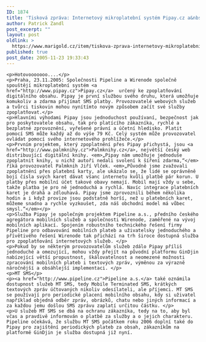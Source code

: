 ```yaml
---
ID: 1874
title: 'Tisková zpráva: Internetový mikroplatební systém Pipay.cz a&nbsp;MT SMS'
author: Patrick Zandl
post_excerpt: ""
layout: post
oldlink: >
  https://www.marigold.cz/item/tiskova-zprava-internetovy-mikroplatebni-system-pipay-cz-a-mt-sms
published: true
post_date: 2005-11-23 19:33:43
---
```

	<p>Hotovooooooo....</p>
	<p>Praha, 23.11.2005: Společnosti Pipeline a Wirenode společně spouštějí mikroplatební systém <a href="http://www.pipay.cz">Pipay.cz</a>  určený ke zpoplatňování digitálního obsahu. Pipay je první službou svého druhu, která umožňuje komukoliv a zdarma přijímat SMS platby. Provozovatelé webových služeb a tvůrci tiskovin mohou nynítímto novým způsobem začít své služby zpoplatňovat.</p>
	<p>Hlavními výhodami Pipay jsou jednoduchost používaní, bezpečnost jak pro poskytovatele obsahu, tak pro platícího zákazníka, rychlé a bezplatné zprovoznění, vyřešené právní a účetní hledisko. Platit pomocí SMS může každý až do výše 79 Kč. Celý systém může provozovatel ovládat pomocí svého internetového prohlížeče.</p>
	<p>Prvním projektem, který zpoplatnění přes Pipay přichystá, jsou <a href="http://www.palmknihy.cz">Palmknihy.cz</a>, největší český web distribuující digitální knihy. <em>„Pipay nám umožňuje jednoduše zpoplatnit knihy, u nichž autoři nedali svolení k šíření zdarma,“</em> říká provozovatel Palmknih Jiří Vlček. <em>„Původně jsme zvažovali zpoplatnění přes platební karty, ale ukázalo se, že lidé se oprávněně bojí čísla svých karet dávat všanc internetu kvůli platbě pár korun. U platby přes mobilní účet takové obavy nemají. Mobil mají vždy u sebe, takže platba je pro ně jednoduchá a rychlá. Navíc integrace platebních karet je drahá a zdlouhavá. Pipay jsme zprovoznili během několika hodin a i když provize jsou podstatně horší, než u platebních karet, můžeme snadno a rychle vyzkoušet, zda náš obchodní model má vůbec smysl.“</em></p>
	<p>Služba Pipay je společným projektem Pipeline a.s., předního českého agregátora mobilních služeb a společnosti Wirenode, zaměřené na vývoj mobilních aplikací. Spojením robustního technického řešení firmy Pipeline pro odbavování mobilních plateb a uživatelsky jednoduchého a přívětivého řešení Wirenode tak přichází na trh široce dostupná služba pro zpoplatňování internetových služeb. </p>
	<p>Pokud by se některým provozovatelům služeb zdálo Pipay příliš jednoduché a omezující, mohou vždy přejít na původní platformu GinDjin nabízející větší propustnost, škálovatelnost a neomezené možnosti zpracování mobilních plateb i textových zpráv, výměnou za výrazně náročnější a obsáhlejší implementaci. </p>
	<p>MT SMS</p>
	<p><a href="http://www.pipeline.cz">Pipeline a.s.</a> také oznámila dostupnost služeb MT SMS, tedy Mobile Terminated SMS, krátkých textových zpráv účtovaných nikoliv odesílateli, ale příjemci. MT SMS se používají pro periodické placení mobilního obsahu, kdy si uživatel například objedná odběr zpráv, obrázků, chatu nebo jiných informací a za každou jemu došlou SMS zprávu zaplatí určitou částku. </p>
	<p>U služeb MT SMS se dbá na ochranu zákazníka, tedy na to, aby byl včas a pravdivě informován o platbě za služby a o jejich charakteru. Pipeline očekává, že službu MT SMS počátkem roku 2006 doplní také do Pipay pro zajištění periodických plateb za obsah, zákazníkům na platformě GinDjin je služba dostupná již nyní.
</p>
